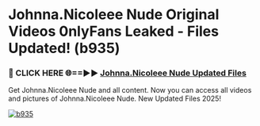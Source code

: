 # Johnna.Nicoleee Nude Original Videos 0nlyFans Leaked - Files Updated! (b935)

<h3>🔴 CLICK HERE 🌐==►► <a href="https://tinyurl.com/y5r63du9" rel="nofollow">Johnna.Nicoleee Nude Updated Files</a></h3>

Get Johnna.Nicoleee Nude and all content. Now you can access all videos and pictures of Johnna.Nicoleee Nude. New Updated Files 2025!

[![b935](https://i.imgur.com/UVo9nyh.gif)](https://tinyurl.com/y5r63du9)